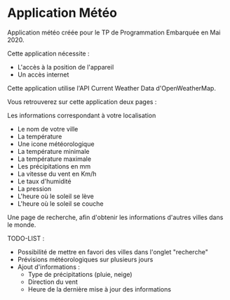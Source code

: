 # Application Météo

Application météo créée pour le TP de Programmation Embarquée en Mai 2020.

Cette application nécessite :
  - L'accès à la position de l'appareil
  - Un accès internet
  
Cette application utilise l'API Current Weather Data d'OpenWeatherMap.

Vous retrouverez sur cette application deux pages :

Les informations correspondant à votre localisation
- Le nom de votre ville
- La température
- Une icone météorologique
- La température minimale
- La température maximale
- Les précipitations en mm
- La vitesse du vent en Km/h
- Le taux d'humidité
- La pression
- L'heure où le soleil se lève
- L'heure où le soleil se couche

Une page de recherche, afin d'obtenir les informations d'autres villes dans le monde.

TODO-LIST :
- Possibilité de mettre en favori des villes dans l'onglet "recherche"
- Prévisions météorologiques sur plusieurs jours
- Ajout d'informations :
   - Type de précipitations (pluie, neige)
   - Direction du vent
   - Heure de la dernière mise à jour des informations
